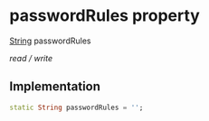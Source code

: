 


# passwordRules property






[String](https://api.flutter.dev/flutter/dart-core/String-class.html) passwordRules
  
_read / write_






## Implementation

```dart
static String passwordRules = '';


```







